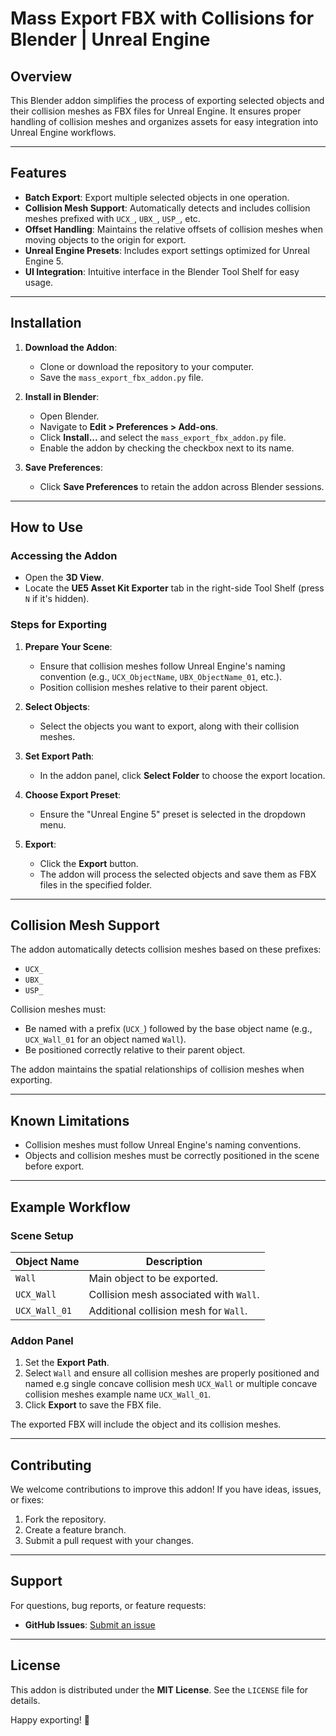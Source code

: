 # Mass Export FBX with Collisions for Blender | Unreal Engine

## Overview
This Blender addon simplifies the process of exporting selected objects and their collision meshes as FBX files for Unreal Engine. It ensures proper handling of collision meshes and organizes assets for easy integration into Unreal Engine workflows.

---

## Features
- **Batch Export**: Export multiple selected objects in one operation.
- **Collision Mesh Support**: Automatically detects and includes collision meshes prefixed with `UCX_`, `UBX_`, `USP_`, etc.
- **Offset Handling**: Maintains the relative offsets of collision meshes when moving objects to the origin for export.
- **Unreal Engine Presets**: Includes export settings optimized for Unreal Engine 5.
- **UI Integration**: Intuitive interface in the Blender Tool Shelf for easy usage.

---

## Installation

1. **Download the Addon**:
   - Clone or download the repository to your computer.
   - Save the `mass_export_fbx_addon.py` file.

2. **Install in Blender**:
   - Open Blender.
   - Navigate to **Edit > Preferences > Add-ons**.
   - Click **Install...** and select the `mass_export_fbx_addon.py` file.
   - Enable the addon by checking the checkbox next to its name.

3. **Save Preferences**:
   - Click **Save Preferences** to retain the addon across Blender sessions.

---

## How to Use

### Accessing the Addon
- Open the **3D View**.
- Locate the **UE5 Asset Kit Exporter** tab in the right-side Tool Shelf (press `N` if it's hidden).

### Steps for Exporting
1. **Prepare Your Scene**:
   - Ensure that collision meshes follow Unreal Engine's naming convention (e.g., `UCX_ObjectName`, `UBX_ObjectName_01`, etc.).
   - Position collision meshes relative to their parent object.

2. **Select Objects**:
   - Select the objects you want to export, along with their collision meshes.

3. **Set Export Path**:
   - In the addon panel, click **Select Folder** to choose the export location.

4. **Choose Export Preset**:
   - Ensure the "Unreal Engine 5" preset is selected in the dropdown menu.

5. **Export**:
   - Click the **Export** button.
   - The addon will process the selected objects and save them as FBX files in the specified folder.

---

## Collision Mesh Support

The addon automatically detects collision meshes based on these prefixes:
- `UCX_`
- `UBX_`
- `USP_`

Collision meshes must:
- Be named with a prefix (`UCX_`) followed by the base object name (e.g., `UCX_Wall_01` for an object named `Wall`).
- Be positioned correctly relative to their parent object.

The addon maintains the spatial relationships of collision meshes when exporting.

---

## Known Limitations
- Collision meshes must follow Unreal Engine's naming conventions.
- Objects and collision meshes must be correctly positioned in the scene before export.

---

## Example Workflow

### Scene Setup
| Object Name        | Description                               |
|--------------------|-------------------------------------------|
| `Wall`             | Main object to be exported.              |
| `UCX_Wall`         | Collision mesh associated with `Wall`.   |
| `UCX_Wall_01`      | Additional collision mesh for `Wall`.    |

### Addon Panel
1. Set the **Export Path**.
2. Select `Wall` and ensure all collision meshes are properly positioned and named e.g single concave collision mesh `UCX_Wall` or  multiple concave collision meshes example name `UCX_Wall_01`.
3. Click **Export** to save the FBX file.

The exported FBX will include the object and its collision meshes.

---

## Contributing
We welcome contributions to improve this addon! If you have ideas, issues, or fixes:
1. Fork the repository.
2. Create a feature branch.
3. Submit a pull request with your changes.

---

## Support
For questions, bug reports, or feature requests:
- **GitHub Issues**: [Submit an issue](https://github.com/Chinyeins/blender_python/issues)

---

## License
This addon is distributed under the **MIT License**. See the `LICENSE` file for details.

Happy exporting! 🎉
